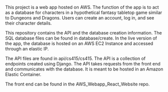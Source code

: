 This project is a web app hosted on AWS. The function of the app is to act as a database for characters in a hypothetical fantasy tabletop game similar to Dungeons and Dragons. 
Users can create an account, log in, and see their character details. 

This repository contains the API and the database creation information. The SQL database files can be found in database/create.
In the live version of the app, the database is hosted on an AWS EC2 Instance and accessed through an elastic IP. 

The API files are found in api/cs415/cs415. The API is a collection of endpoints created using Django.
The API takes requests from the front end and communicates with the database. It is meant to be hosted in an Amazon Elastic Container.

The front end can be found in the AWS_Webapp_React_Website repo.
